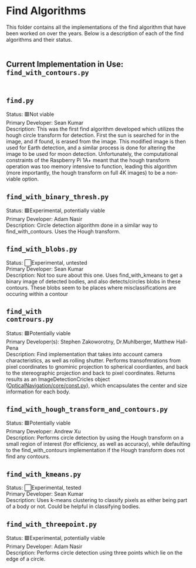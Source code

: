 # Find Algorithms
This folder contains all the implementations of the find algorithm that have been worked on over the years. Below is a description of each of the find algorithms and their status.<br><br>

## Current Implementation in Use: <code>find_with_contours.py</code><br><br>

## <code>find.py</code><br>
Status: 🟥Not viable<br>
Primary Developer: Sean Kumar<br>
Description: This was the first find algorithm developed which utilizes the hough circle transform for detection. First the sun is searched for in the image, and if found, is erased from the image. This modified image is then used for Earth detection, and a similar process is done for altering the image to be used for moon detection. Unfortunately, the computational constraints of the Raspberry Pi 1A+ meant that the hough transform operation was too memory intensive to function, leading this algorithm (more importantly, the hough transform on full 4K images) to be a non-viable option.

## <code>find_with_binary_thresh.py</code><br>
Status: 🟩Experimental, potentially viable<br>
Primary Developer: Adam Nasir<br>
Description: Circle detection algorithm done in a similar way to find_with_contours. Uses the Hough transform.

## <code>find_with_blobs.py</code><br>
Status: ⬜Experimental, untested<br>
Primary Developer: Sean Kumar<br>
Description: Not too sure about this one. Uses find_with_kmeans to get a binary image of detected bodies, and also detects/circles blobs in these contours. These blobs seem to be places where misclassifications are occuring within a contour

## <code>find_with contrours.py</code><br>
Status: 🟩Potentially viable<br>
Primary Developer(s): Stephen Zakoworotny, Dr.Muhlberger, Matthew Hall-Pena<br>
Description: Find implementation that takes into account camera characteristics, as well as rolling shutter. Performs transofmrations from pixel coordinates to gnominic projection to spherical coordiantes, and back to the stereographic projection and back to pixel coordinates. Returns results as an ImageDetectionCricles object ([OpticalNavigation/core/const.py](https://github.com/Cislunar-Explorers/FlightSoftware/blob/master/OpticalNavigation/core/const.py#L205)), which encapsulates the center and size information for each body.

## <code>find_with_hough_transform_and_contours.py</code><br>
Status: 🟩Potentially viable<br>
Primary Developer: Andrew Xu<br>
Description: Performs circle detection by using the Hough transform on a small region of interest (for efficiency, as well as accuracy), while defaulting to the find_with_contours implementation if the Hough transform does not find any contours.

## <code>find_with_kmeans.py</code><br>
Status: ⬜Experimental, tested<br>
Primary Developer: Sean Kumar<br>
Description: Uses k-means clustering to classify pixels as either being part of a body or not. Could be helpful in classifying bodies.

## <code>find_with_threepoint.py</code><br>
Status: 🟩Experimental, potentially viable<br>
Primary Developer: Adam Nasir<br>
Description: Performs circle detection using three points which lie on the edge of a circle.
